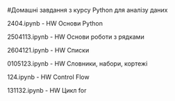 #Домашні завдання з курсу Python для аналізу даних

2404.ipynb - HW Основи Python

2504113.ipynb - HW Основи роботи з рядками

2604121.ipynb - HW Списки

0105123.ipynb - HW Словники, набори, кортежі

124.ipynb - HW Control Flow

131132.ipynb - HW Цикл for



